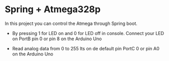 # Spring + Atmega328p
In this project you can control the Atmega through Spring boot.
* By pressing 1 for LED on and 0 for LED off in console.
Connect your LED on PortB pin 0 or pin 8 on the Arduino Uno

* Read analog data from 0 to 255 
Its on de default pin PortC 0 or pin A0 on the Arduino Uno
